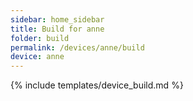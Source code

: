 ```yaml
---
sidebar: home_sidebar
title: Build for anne
folder: build
permalink: /devices/anne/build
device: anne
---
```

{% include templates/device_build.md %}

